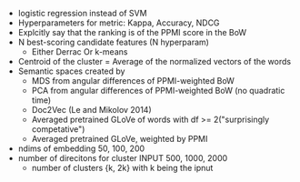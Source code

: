 * logistic regression instead of SVM
* Hyperparameters for metric: Kappa, Accuracy, NDCG
* Explcitly say that the ranking is of the PPMI score in the BoW
* N best-scoring candidate features (N hyperparam)
	* Either Derrac Or k-means
* Centroid of the cluster = Average of the normalized vectors of the words
* Semantic spaces created by
	* MDS from angular differences of PPMI-weighted BoW
	* PCA from angular differences of PPMI-weighted BoW (no quadratic time)
	* Doc2Vec (Le and Mikolov 2014)
	* Averaged pretrained GLoVe of words with df >= 2("surprisingly competative")
	* Averaged pretrained GLoVe, weighted by PPMI
* ndims of embedding 50, 100, 200 
* number of direcitons for cluster INPUT 500, 1000, 2000
	* number of clusters {k, 2k} with k being the ipnut